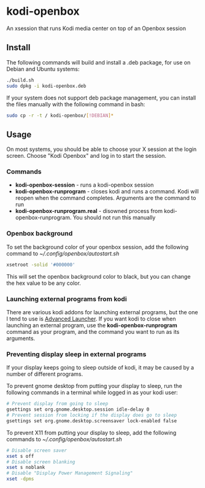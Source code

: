 # kodi-openbox
An xsession that runs Kodi media center on top of an Openbox session

## Install

The following commands will build and install a .deb package, for use on Debian and Ubuntu systems:

```bash
./build.sh
sudo dpkg -i kodi-openbox.deb
```

If your system does not support deb package management, you can install the files manually with the following command in bash:

```bash
sudo cp -r -t / kodi-openbox/[!DEBIAN]*
```

## Usage

On most systems, you should be able to choose your X session at the login screen. Choose "Kodi Openbox" and log in to start the session.

### Commands

* **kodi-openbox-session** - runs a kodi-openbox session
* **kodi-openbox-runprogram** - closes kodi and runs a command. Kodi will reopen when the command completes. Arguments are the command to run
* **kodi-openbox-runprogram.real** - disowned process from kodi-openbox-runprogram. You should not run this manually

### Openbox background
To set the background color of your openbox session, add the following command to *~/.config/openbox/autostart.sh*
``` bash
xsetroot -solid '#000000'
```
This will set the openbox background color to black, but you can change the hex value to be any color.

### Launching external programs from kodi
There are various kodi addons for launching external programs, but the one I tend to use is [Advanced Launcher](http://kodi.wiki/view/Add-on:Advanced_Launcher). If you want kodi to close when launching an external program, use the **kodi-openbox-runprogram** command as your program, and the command you want to run as its arguments.

### Preventing display sleep in external programs
If your display keeps going to sleep outside of kodi, it may be caused by a number of different programs.

To prevent gnome desktop from putting your display to sleep, run the following commands in a terminal while logged in as your kodi user:
``` bash
# Prevent display from going to sleep
gsettings set org.gnome.desktop.session idle-delay 0
# Prevent session from locking if the display does go to sleep
gsettings set org.gnome.desktop.screensaver lock-enabled false
```
To prevent X11 from putting your display to sleep, add the following commands to *~/.config/openbox/autostart.sh*
``` bash
# Disable screen saver
xset s off
# Disable screen blanking
xset s noblank
# Disable "Display Power Management Signaling"
xset -dpms
```

